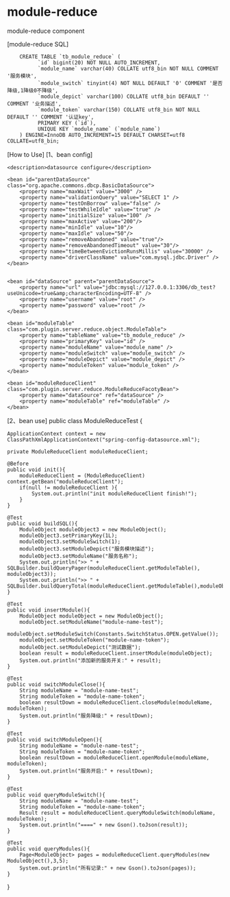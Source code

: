 # module-reduce
module-reduce component

[module-reduce SQL]

		CREATE TABLE `tb_module_reduce` (
              `id` bigint(20) NOT NULL AUTO_INCREMENT,
              `module_name` varchar(40) COLLATE utf8_bin NOT NULL COMMENT '服务模块',
              `module_switch` tinyint(4) NOT NULL DEFAULT '0' COMMENT '是否降级,1降级0不降级',
              `module_depict` varchar(100) COLLATE utf8_bin DEFAULT '' COMMENT '业务描述',
              `module_token` varchar(150) COLLATE utf8_bin NOT NULL DEFAULT '' COMMENT '认证key',
              PRIMARY KEY (`id`),
              UNIQUE KEY `module_name` (`module_name`)
        ) ENGINE=InnoDB AUTO_INCREMENT=15 DEFAULT CHARSET=utf8 COLLATE=utf8_bin;


[How to Use]
[1、bean config]
<?xml version="1.0" encoding="UTF-8"?>
<beans xmlns="http://www.springframework.org/schema/beans"
	xmlns:xsi="http://www.w3.org/2001/XMLSchema-instance"
	xsi:schemaLocation="http://www.springframework.org/schema/beans http://www.springframework.org/schema/beans/spring-beans.xsd"
	default-autowire="byName">

	<description>datasource configure</description>

	<bean id="parentDataSource" class="org.apache.commons.dbcp.BasicDataSource">
		<property name="maxWait" value="3000" />
		<property name="validationQuery" value="SELECT 1" />
		<property name="testOnBorrow" value="false" />
		<property name="testWhileIdle" value="true" />
		<property name="initialSize" value="100" />
		<property name="maxActive" value="200"/>
		<property name="minIdle" value="10"/>
		<property name="maxIdle" value="50"/>
		<property name="removeAbandoned" value="true"/>
		<property name="removeAbandonedTimeout" value="30"/>
		<property name="timeBetweenEvictionRunsMillis" value="30000" />
		<property name="driverClassName" value="com.mysql.jdbc.Driver" />
	</bean>


	<bean id="dataSource" parent="parentDataSource">
		<property name="url" value="jdbc:mysql://127.0.0.1:3306/db_test?useUnicode=true&amp;characterEncoding=UTF-8" />
		<property name="username" value="root" />
		<property name="password" value="root" />
	</bean>

	<bean id="moduleTable" class="com.plugin.server.reduce.object.ModuleTable">
		<property name="tableName" value="tb_module_reduce" />
		<property name="primaryKey" value="id" />
		<property name="moduleName" value="module_name" />
		<property name="moduleSwitch" value="module_switch" />
		<property name="moduleDepict" value="module_depict" />
		<property name="moduleToken" value="module_token" />
	</bean>

	<bean id="moduleReduceClient" class="com.plugin.server.reduce.ModuleReduceFacotyBean">
		<property name="dataSource" ref="dataSource" />
		<property name="moduleTable" ref="moduleTable" />
	</bean>

</beans>

[2、bean use]
public class ModuleReduceTest {

    ApplicationContext context = new ClassPathXmlApplicationContext("spring-config-datasource.xml");

    private ModuleReduceClient moduleReduceClient;

    @Before
    public void init(){
        moduleReduceClient = (ModuleReduceClient) context.getBean("moduleReduceClient");
        if(null != moduleReduceClient ){
            System.out.println("init moduleReduceClient finish!");
        }
    }

    @Test
    public void buildSQL(){
        ModuleObject moduleObject3 = new ModuleObject();
        moduleObject3.setPrimaryKey(1L);
        moduleObject3.setModuleSwitch(1);
        moduleObject3.setModuleDepict("服务模块描述");
        moduleObject3.setModuleName("服务名称");
        System.out.println(">> " + SQLBuilder.buildQueryPager(moduleReduceClient.getModuleTable(), moduleObject3));
        System.out.println(">> " + SQLBuilder.buildQueryTotal(moduleReduceClient.getModuleTable(),moduleObject3));
    }

    @Test
    public void insertModule(){
        ModuleObject moduleObject = new ModuleObject();
        moduleObject.setModuleName("module-name-test");
        moduleObject.setModuleSwitch(Constants.SwitchStatus.OPEN.getValue());
        moduleObject.setModuleToken("module-name-token");
        moduleObject.setModuleDepict("测试数据");
        boolean result = moduleReduceClient.insertModule(moduleObject);
        System.out.println("添加新的服务开关:" + result);
    }

    @Test
    public void switchModuleClose(){
        String moduleName = "module-name-test";
        String moduleToken = "module-name-token";
        boolean resultDown = moduleReduceClient.closeModule(moduleName, moduleToken);
        System.out.println("服务降级:" + resultDown);
    }

    @Test
    public void switchModuleOpen(){
        String moduleName = "module-name-test";
        String moduleToken = "module-name-token";
        boolean resultDown = moduleReduceClient.openModule(moduleName, moduleToken);
        System.out.println("服务开启:" + resultDown);
    }

    @Test
    public void queryModuleSwitch(){
        String moduleName = "module-name-test";
        String moduleToken = "module-name-token";
        Result result = moduleReduceClient.queryModuleSwitch(moduleName, moduleToken);
        System.out.println("====" + new Gson().toJson(result));
    }

    @Test
    public void queryModules(){
        Page<ModuleObject> pages = moduleReduceClient.queryModules(new ModuleObject(),3,5);
        System.out.println("所有记录:" + new Gson().toJson(pages));
    }

}